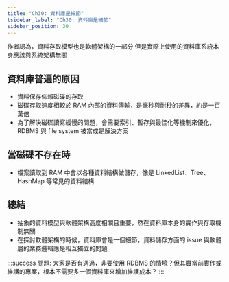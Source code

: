 ```yaml
---
title: "Ch30: 資料庫是細節"
tsidebar_label: "Ch30: 資料庫是細節"
sidebar_position: 30
---
```


作者認為，資料存取模型也是軟體架構的一部分
但是實際上使用的資料庫系統本身應該與系統架構無關

## 資料庫普遍的原因

- 資料保存仰賴磁碟的存取
- 磁碟存取速度相較於 RAM 內部的資料傳輸，是毫秒與耐秒的差異，約是一百萬倍
- 為了解決磁碟讀寫緩慢的問題，會需要索引、暫存與最佳化等機制來優化， RDBMS 與 file system 被當成是解決方案

## 當磁碟不存在時

- 檔案讀取到 RAM 中會以各種資料結構做儲存，像是 LinkedList、Tree、HashMap 等常見的資料結構

## 總結

- 抽象的資料模型與軟體架構高度相關且重要，然在資料庫本身的實作與存取機制無關
- 在探討軟體架構的時候，資料庫會是一個細節，資料儲存方面的 issue 與軟體層的業務邏輯應是相互獨立的問題

:::success
問題: 大家是否有遇過，非要使用 RDBMS 的情境？但其實當前實作或維護的專案，根本不需要多一個資料庫來增加維護成本？
:::
